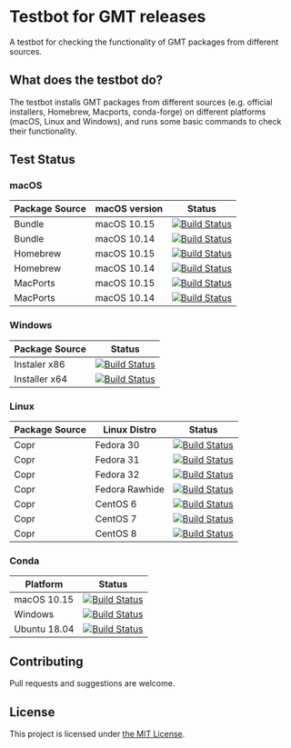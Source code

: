 # Testbot for GMT releases

A testbot for checking the functionality of GMT packages from different sources.

## What does the testbot do?

The testbot installs GMT packages
from different sources (e.g. official installers, Homebrew, Macports, conda-forge)
on different platforms (macOS, Linux and Windows),
and runs some basic commands to check their functionality.

## Test Status

### macOS

| Package Source | macOS version | Status    |
| -------------- | ------------- | --------- |
| Bundle         | macOS 10.15   | [![Build Status](https://dev.azure.com/GenericMappingTools/gmt-release-test-bot/_apis/build/status/GenericMappingTools.gmt-release-testbot?branchName=master&jobName=Bundle&configuration=Bundle%20macOS1015)](https://dev.azure.com/GenericMappingTools/gmt-release-test-bot/_build/latest?definitionId=5&branchName=master) |
| Bundle         | macOS 10.14   | [![Build Status](https://dev.azure.com/GenericMappingTools/gmt-release-test-bot/_apis/build/status/GenericMappingTools.gmt-release-testbot?branchName=master&jobName=Bundle&configuration=Bundle%20macOS1014)](https://dev.azure.com/GenericMappingTools/gmt-release-test-bot/_build/latest?definitionId=5&branchName=master) |
| Homebrew       | macOS 10.15   | [![Build Status](https://dev.azure.com/GenericMappingTools/gmt-release-test-bot/_apis/build/status/GenericMappingTools.gmt-release-testbot?branchName=master&jobName=Homebrew&configuration=Homebrew%20macOS1015)](https://dev.azure.com/GenericMappingTools/gmt-release-test-bot/_build/latest?definitionId=5&branchName=master) |
| Homebrew  	 | macOS 10.14   | [![Build Status](https://dev.azure.com/GenericMappingTools/gmt-release-test-bot/_apis/build/status/GenericMappingTools.gmt-release-testbot?branchName=master&jobName=Homebrew&configuration=Homebrew%20macOS1014)](https://dev.azure.com/GenericMappingTools/gmt-release-test-bot/_build/latest?definitionId=5&branchName=master) |
| MacPorts       | macOS 10.15    | [![Build Status](https://dev.azure.com/GenericMappingTools/gmt-release-test-bot/_apis/build/status/GenericMappingTools.gmt-release-testbot?branchName=master&jobName=Macports&configuration=Macports%20macOS1015)](https://dev.azure.com/GenericMappingTools/gmt-release-test-bot/_build/latest?definitionId=5&branchName=master) |
| MacPorts       | macOS 10.14    | [![Build Status](https://dev.azure.com/GenericMappingTools/gmt-release-test-bot/_apis/build/status/GenericMappingTools.gmt-release-testbot?branchName=master&jobName=Macports&configuration=Macports%20macOS1014)](https://dev.azure.com/GenericMappingTools/gmt-release-test-bot/_build/latest?definitionId=5&branchName=master) |

### Windows

| Package Source | Status    |
| -------------- | --------- |
| Instaler x86   | [![Build Status](https://dev.azure.com/GenericMappingTools/gmt-release-test-bot/_apis/build/status/GenericMappingTools.gmt-release-testbot?branchName=master&jobName=Windows&configuration=Windows%20x86)](https://dev.azure.com/GenericMappingTools/gmt-release-test-bot/_build/latest?definitionId=5&branchName=master) |
| Installer x64  | [![Build Status](https://dev.azure.com/GenericMappingTools/gmt-release-test-bot/_apis/build/status/GenericMappingTools.gmt-release-testbot?branchName=master&jobName=Windows&configuration=Windows%20x64)](https://dev.azure.com/GenericMappingTools/gmt-release-test-bot/_build/latest?definitionId=5&branchName=master) |

### Linux

| Package Source | Linux Distro  | Status    |
| -------------- | ------------- | --------- |
| Copr 			 | Fedora 30     | [![Build Status](https://dev.azure.com/GenericMappingTools/gmt-release-test-bot/_apis/build/status/GenericMappingTools.gmt-release-testbot?branchName=master&jobName=Fedora&configuration=Fedora%20v30)](https://dev.azure.com/GenericMappingTools/gmt-release-test-bot/_build/latest?definitionId=5&branchName=master) |
| Copr		 	 | Fedora 31     | [![Build Status](https://dev.azure.com/GenericMappingTools/gmt-release-test-bot/_apis/build/status/GenericMappingTools.gmt-release-testbot?branchName=master&jobName=Fedora&configuration=Fedora%20v31)](https://dev.azure.com/GenericMappingTools/gmt-release-test-bot/_build/latest?definitionId=5&branchName=master) |
| Copr           | Fedora 32     | [![Build Status](https://dev.azure.com/GenericMappingTools/gmt-release-test-bot/_apis/build/status/GenericMappingTools.gmt-release-testbot?branchName=master&jobName=Fedora&configuration=Fedora%20v32)](https://dev.azure.com/GenericMappingTools/gmt-release-test-bot/_build/latest?definitionId=5&branchName=master) |
| Copr 			 | Fedora Rawhide | [![Build Status](https://dev.azure.com/GenericMappingTools/gmt-release-test-bot/_apis/build/status/GenericMappingTools.gmt-release-testbot?branchName=master&jobName=Fedora&configuration=Fedora%20rawhide)](https://dev.azure.com/GenericMappingTools/gmt-release-test-bot/_build/latest?definitionId=5&branchName=master) |
| Copr           | CentOS 6       | [![Build Status](https://dev.azure.com/GenericMappingTools/gmt-release-test-bot/_apis/build/status/GenericMappingTools.gmt-release-testbot?branchName=master&jobName=CentOS&configuration=CentOS%20v6)](https://dev.azure.com/GenericMappingTools/gmt-release-test-bot/_build/latest?definitionId=5&branchName=master) |
| Copr           | CentOS 7       |  [![Build Status](https://dev.azure.com/GenericMappingTools/gmt-release-test-bot/_apis/build/status/GenericMappingTools.gmt-release-testbot?branchName=master&jobName=CentOS&configuration=CentOS%20v7)](https://dev.azure.com/GenericMappingTools/gmt-release-test-bot/_build/latest?definitionId=5&branchName=master) |
| Copr           | CentOS 8       |  [![Build Status](https://dev.azure.com/GenericMappingTools/gmt-release-test-bot/_apis/build/status/GenericMappingTools.gmt-release-testbot?branchName=master&jobName=CentOS&configuration=CentOS%20v8)](https://dev.azure.com/GenericMappingTools/gmt-release-test-bot/_build/latest?definitionId=5&branchName=master) |

### Conda

| Platform  | Status |
| --------- | ------ |
| macOS 10.15    | [![Build Status](https://dev.azure.com/GenericMappingTools/gmt-release-test-bot/_apis/build/status/GenericMappingTools.gmt-release-testbot?branchName=master&jobName=Conda&configuration=Conda%20macOS)](https://dev.azure.com/GenericMappingTools/gmt-release-test-bot/_build/latest?definitionId=5&branchName=master) |
| Windows        | [![Build Status](https://dev.azure.com/GenericMappingTools/gmt-release-test-bot/_apis/build/status/GenericMappingTools.gmt-release-testbot?branchName=master&jobName=Conda&configuration=Conda%20Windows)](https://dev.azure.com/GenericMappingTools/gmt-release-test-bot/_build/latest?definitionId=5&branchName=master) |
| Ubuntu 18.04   | [![Build Status](https://dev.azure.com/GenericMappingTools/gmt-release-test-bot/_apis/build/status/GenericMappingTools.gmt-release-testbot?branchName=master&jobName=Conda&configuration=Conda%20Linux)](https://dev.azure.com/GenericMappingTools/gmt-release-test-bot/_build/latest?definitionId=5&branchName=master) |


## Contributing

Pull requests and suggestions are welcome.

## License

This project is licensed under [the MIT License](LICENSE).

